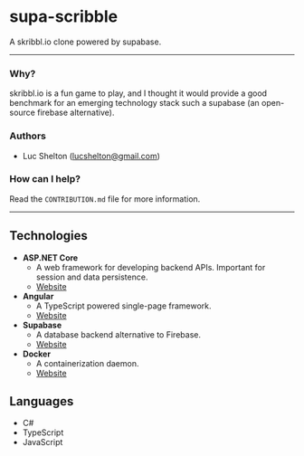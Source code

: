 # supa-scribble
A skribbl.io clone powered by supabase.

---

### Why?
skribbl.io is a fun game to play, and I thought it would provide a good benchmark for an emerging technology stack such a supabase (an open-source firebase alternative).

### Authors
- Luc Shelton (lucshelton@gmail.com)

### How can I help?

Read the `CONTRIBUTION.md` file for more information.

--- 

## Technologies
- **ASP.NET Core**
  - A web framework for developing backend APIs. Important for session and data persistence.
  - [Website](https://asp.net/)
- **Angular**
  - A TypeScript powered single-page framework.
  - [Website](https://angular.io/)
- **Supabase**
  - A database backend alternative to Firebase. 
  - [Website](https://supabase.io/)
- **Docker**
  - A containerization daemon.
  - [Website](https://docker.io/)

## Languages
- C#
- TypeScript
- JavaScript


